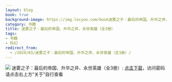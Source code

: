 ```yaml
---
layout: blog
book: true
background-image: https://img.locyoo.com/book迷雾之子：最后的帝国、升华之井、永世英雄（全3册）.jpg
category: 书籍
title: 迷雾之子：最后的帝国、升华之井、永世英雄（全3册）
tags:
- 书籍
- 科幻
redirect_from:
  - /2024/03/迷雾之子：最后的帝国、升华之井、永世英雄（全3册）/
---
```

![](https://img.locyoo.com/book迷雾之子：最后的帝国、升华之井、永世英雄（全3册）.jpg)
迷雾之子：最后的帝国、升华之井、永世英雄（全3册）: <a name = "ref1" href="https://url18.ctfile.com/f/50983618-1377644569-4d1644?p=3619">点击下载</a>，访问密码请点击右上方“关于”自行查看